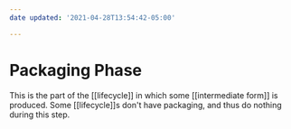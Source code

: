 ```yaml
---
date updated: '2021-04-28T13:54:42-05:00'

---
```

# Packaging Phase

This is the part of the [[lifecycle]] in which some [[intermediate form]] is produced.  Some [[lifecycle]]s don't have packaging, and thus do nothing during this step.